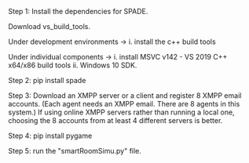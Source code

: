 Step 1: Install the dependencies for SPADE.

  Download vs_build_tools.
  
  Under development environments -> 
        i. install the c++ build tools
        
  Under individual components -> 
       i. install MSVC v142 - VS 2019 C++ x64/x86 build tools 
       ii. Windows 10 SDK.

Step 2: pip install spade

Step 3: Download an XMPP server or a client and register 8 XMPP email accounts. (Each agent needs an XMPP email. There are 8 agents in this system.)
  If using online XMPP servers rather than running a local one, choosing the 8 accounts from at least 4 different servers is better.

Step 4: pip install pygame

Step 5: run the "smartRoomSimu.py" file.
